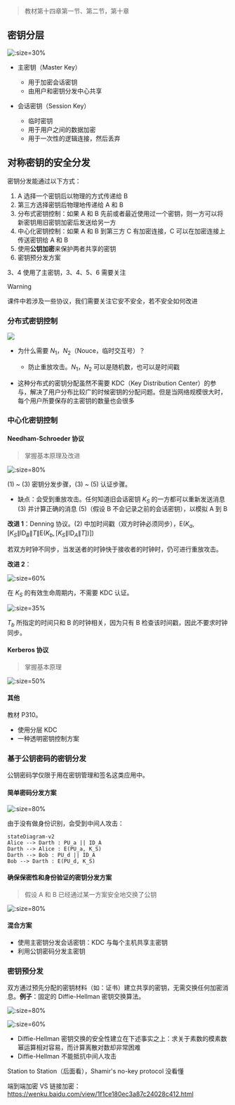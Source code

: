 > 教材第十四章第一节、第二节，第十章

## 密钥分层

![](_images/summary-application-of-symemtric-cipher-1.png ':size=30%')

- 主密钥（Master Key）
  - 用于加密会话密钥
  - 由用户和密钥分发中心共享

- 会话密钥（Session Key）
  - 临时密钥
  - 用于用户之间的数据加密
  - 用于一次性的逻辑连接，然后丢弃

## 对称密钥的安全分发

密钥分发能通过以下方式：
1. A 选择一个密钥后以物理的方式传递给 B
2. 第三方选择密钥后物理地传递给 A 和 B
3. 分布式密钥控制：如果 A 和 B 先前或者最近使用过一个密钥，则一方可以将新密钥用旧密钥加密后发送给另一方
4. 中心化密钥控制：如果 A 和 B 到第三方 C 有加密连接，C 可以在加密连接上传送密钥给 A 和 B
5. 使用**公钥加密**来保护两者共享的密钥
6. 密钥预分发方案

3、4 使用了主密钥，3、4、5、6 需要关注

> [!WARNING]
> 课件中若涉及一些协议，我们需要关注它安不安全，若不安全如何改进


### 分布式密钥控制

![](_images/summary-application-of-symemtric-cipher-2.png)

- 为什么需要 $N_1$，$N_2$（Nouce，临时交互号）？
  - 防止重放攻击。$N_1$，$N_2$ 可以是随机数，也可以是时间戳

- 这种分布式的密钥分配虽然不需要 KDC（Key Distribution Center）的参与，解决了用户分布比较广的时候密钥的分配问题。但是当网络规模很大时，每个用户所要保存的主密钥的数量也会很多

### 中心化密钥控制

#### Needham-Schroeder 协议

> 掌握基本原理及改进

![](_images/summary-application-of-symemtric-cipher-3.png ':size=80%')

(1) ~ (3) 密钥分发步骤，(3) ~ (5) 认证步骤。

- 缺点：会受到重放攻击。任何知道旧会话密钥 $K_S$ 的一方都可以重新发送消息 (3) 并计算正确的消息 (5)（假设 B 不会记录之前的会话密钥），以模拟 A 到 B

**改进 1**：Denning 协议。(2) 中加时间戳（双方时钟必须同步），$\mathrm{E}\left(K_{a},\left[K_{S}\left\|\mathrm{ID}_{B}\right\| T\left\|\mathrm{E}\left(K_{b},\left[K_{S}\left\|\mathrm{ID}_{A}\right\| T\right]\right)\right]\right)\right.$

若双方时钟不同步，当发送者的时钟快于接收者的时钟时，仍可进行重放攻击。

**改进 2**：

![](_images/summary-application-of-symemtric-cipher-4.png ':size=60%')

在 $K_S$ 的有效生命周期内，不需要 KDC 认证。

![](_images/summary-application-of-symemtric-cipher-5.png ':size=35%')

$T_b$ 所指定的时间只和 B 的时钟相关，因为只有 B 检查该时间戳，因此不要求时钟同步。


#### Kerberos 协议

> 掌握基本原理

![](_images/summary-application-of-symemtric-cipher-6.png ':size=50%')


#### 其他

教材 P310。

- 使用分层 KDC
- 一种透明密钥控制方案

### 基于公钥密码的密钥分发

公钥密码学仅限于用在密钥管理和签名这类应用中。

<!-- RSA 填充，抵抗选择密文攻击 -->

#### 简单密码分发方案

![](_images/summary-application-of-symemtric-cipher-7.png ':size=80%')

由于没有做身份识别，会受到中间人攻击：

```mermaid
stateDiagram-v2
Alice --> Darth : PU_a || ID_A
Darth --> Alice : E(PU_a, K_S)
Darth --> Bob : PU_d || ID_A
Bob --> Darth : E(PU_d, K_S)
```

#### 确保保密性和身份验证的密钥分发方案

> 假设 A 和 B 已经通过某一方案安全地交换了公钥

![](_images/summary-application-of-symemtric-cipher-8.png ':size=80%')

#### 混合方案

- 使用主密钥分发会话密钥：KDC 与每个主机共享主密钥
- 利用公钥密码分发主密钥

### 密钥预分发

双方通过预先分配的密钥材料（如：证书）建立共享的密钥，无需交换任何加密消息。**例子**：固定的 Diffie-Hellman 密钥交换算法。

![](_images/summary-application-of-symemtric-cipher-9.png ':size=80%')

![](_images/summary-application-of-symemtric-cipher-10.png ':size=60%')

- Diffie-Hellman 密钥交换的安全性建立在下述事实之上：求关于素数的模素数幂运算相对容易，而计算离散对数却非常困难
- Diffie-Hellman 不能抵抗中间人攻击


Station to Station（后面看），Shamir's no-key protocol 没看懂

端到端加密 VS 链接加密：https://wenku.baidu.com/view/1f1ce180ec3a87c24028c412.html
